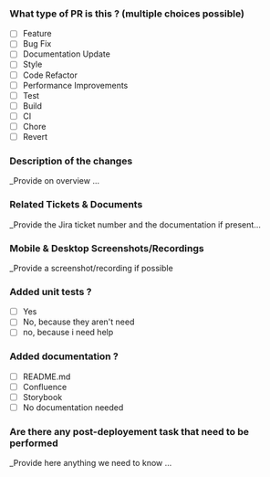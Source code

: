 ### What type of PR is this ? (multiple choices possible) 
- [ ] Feature
- [ ] Bug Fix
- [ ] Documentation Update
- [ ] Style
- [ ] Code Refactor
- [ ] Performance Improvements
- [ ] Test
- [ ] Build
- [ ] CI
- [ ] Chore 
- [ ] Revert

### Description of the changes
_Provide on overview ...

### Related Tickets & Documents
_Provide the Jira ticket number and the documentation if present...

### Mobile & Desktop Screenshots/Recordings
_Provide a screenshot/recording if possible

### Added unit tests ?
- [ ] Yes
- [ ] No, because they aren't need
- [ ] no, because i need help

### Added documentation ?
- [ ] README.md
- [ ] Confluence
- [ ] Storybook
- [ ] No documentation needed

### Are there any post-deployement task that need to be performed
_Provide here anything we need to know ...
